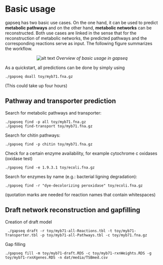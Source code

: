 # Basic usage

gapseq has two basic use cases. On the one hand, it can be used to predict **metabolic pathways** and on the other hand, **metabolic networks** can be reconstructed.
Both use cases are linked in the sense that for the reconstruction of metabolic networks, the predicted pathways and the corresponding reactions serve as input.
The following figure summarizes the workflow.


<p align="center">
<img src="https://github.com/jotech/gapseq/raw/master/docs/gfx/flowchart.png" alt="alt text" title="Title"/>
<i>Overview of basic usage in gapseq</i>
</p>

As a quickstart, all predictions can be done by simply using
```
./gapseq doall toy/myb71.fna.gz
```
(This could take up four hours)

## Pathway and transporter prediction
Search for metabolic pathways and transporter:
```
./gapseq find -p all toy/myb71.fna.gz
./gapseq find-transport toy/myb71.fna.gz
```

Search for chitin pathways:
```
./gapseq find -p chitin toy/myb71.fna.gz
```

Check for a certain enzyme availability, for example cytochrome c oxidases (oxidase test)
```
./gapseq find -e 1.9.3.1 toy/ecoli.fna.gz
```
Search for enzymes by name (e.g.: bacterial ligning degradation):
```
./gapseq find -r "dye-decolorizing peroxidase" toy/ecoli.fna.gz
```
(quotation marks are needed for reaction names that contain whitespaces) 





## Draft network reconstruction and gapfilling
Creation of draft model
```
 ./gapseq draft -r toy/myb71-all-Reactions.tbl -t toy/myb71-Transporter.tbl -p toy/myb71-all-Pathways.tbl -c toy/myb71.fna.gz
 ```
Gap filling
```
./gapseq fill -m toy/myb71-draft.RDS -c toy/myb71-rxnWeights.RDS -g toy/myb71-rxnXgenes.RDS -n dat/media/TSBmed.csv
```
